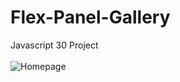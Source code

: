 # Flex-Panel-Gallery
Javascript 30 Project
<br><br>
![Homepage](https://media.giphy.com/media/8hZGapEUvDkW5fHqnW/giphy.gif)
